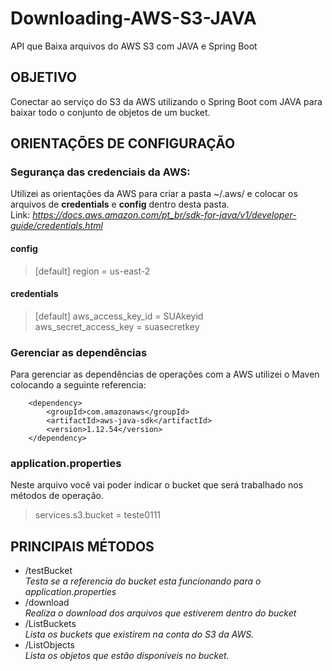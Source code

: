 # Downloading-AWS-S3-JAVA
API que Baixa arquivos do AWS S3 com JAVA e Spring Boot

## OBJETIVO
Conectar ao serviço do S3 da AWS utilizando o Spring Boot com JAVA para baixar  todo o conjunto de objetos de um bucket.

## ORIENTAÇÕES DE CONFIGURAÇÃO

### Segurança das credenciais da AWS:

Utilizei as orientações da AWS para criar a pasta ~/.aws/ e colocar os arquivos de **credentials** e  **config** dentro desta pasta. <br />
Link: _https://docs.aws.amazon.com/pt_br/sdk-for-java/v1/developer-guide/credentials.html_

#### config

> [default]
> region = us-east-2

#### credentials

> [default]
> aws_access_key_id = SUAkeyid <br/>
> aws_secret_access_key =  suasecretkey

### Gerenciar as dependências
Para gerenciar as dependências de operações com a AWS utilizei o Maven colocando a seguinte referencia:

		<dependency>
			<groupId>com.amazonaws</groupId>
			<artifactId>aws-java-sdk</artifactId>
			<version>1.12.54</version>
		</dependency>

### application.properties
Neste arquivo você vai poder indicar o bucket que será trabalhado nos métodos de operação.

> services.s3.bucket = teste0111

## PRINCIPAIS MÉTODOS

- /testBucket <br />
_Testa se a referencia do bucket esta funcionando para o application.properties_
- /download <br />
_Realiza o download dos arquivos que estiverem dentro do bucket_
- /ListBuckets <br />
_Lista os buckets que existirem na conta do S3 da AWS._
- /ListObjects <br />
_Lista os objetos que estão disponíveis no bucket._
